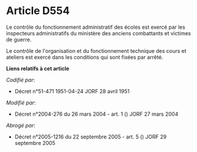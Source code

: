 # Article D554

Le contrôle du fonctionnement administratif des écoles est exercé par les inspecteurs administratifs du ministère des anciens
combattants et victimes de guerre.

Le contrôle de l'organisation et du fonctionnement technique des cours et ateliers est exercé dans les conditions qui sont
fixées par arrêté.

**Liens relatifs à cet article**

_Codifié par_:

  - Décret n°51-471 1951-04-24 JORF 28 avril 1951

_Modifié par_:

  - Décret n°2004-276 du 26 mars 2004 - art. 1 () JORF 27 mars 2004

_Abrogé par_:

  - Décret n°2005-1216 du 22 septembre 2005 - art. 5 () JORF 29 septembre 2005
